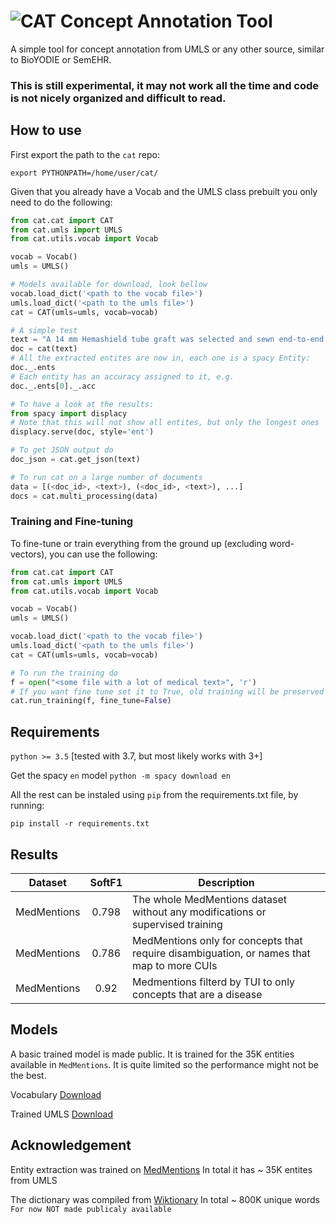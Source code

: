 # ![CAT](https://github.com/w-is-h/cat/blob/master/media/cat-logo.png "CAT") Concept Annotation Tool

A simple tool for concept annotation from UMLS or any other source, similar to BioYODIE or SemEHR.

### This is still experimental, it may not work all the time and code is not nicely organized and difficult to read.

## How to use
First export the path to the `cat` repo:

`export PYTHONPATH=/home/user/cat/`


Given that you already have a Vocab and the UMLS class prebuilt you only need to do the following:
```python
from cat.cat import CAT
from cat.umls import UMLS
from cat.utils.vocab import Vocab

vocab = Vocab()
umls = UMLS()

# Models available for download, look bellow
vocab.load_dict('<path to the vocab file>')
umls.load_dict('<path to the umls file>') 
cat = CAT(umls=umls, vocab=vocab)

# A simple test
text = "A 14 mm Hemashield tube graft was selected and sewn end-to-end fashion to the proximal aorta using a semi continuous 3-0 Prolene suture."
doc = cat(text)
# All the extracted entites are now in, each one is a spacy Entity:
doc._.ents
# Each entity has an accuracy assigned to it, e.g.
doc._.ents[0]._.acc

# To have a look at the results:
from spacy import displacy
# Note that this will not show all entites, but only the longest ones
displacy.serve(doc, style='ent')

# To get JSON output do
doc_json = cat.get_json(text)

# To run cat on a large number of documents
data = [(<doc_id>, <text>), (<doc_id>, <text>), ...]
docs = cat.multi_processing(data)
```

### Training and Fine-tuning

To fine-tune or train everything from the ground up (excluding word-vectors), you can use the following:
```python
from cat.cat import CAT
from cat.umls import UMLS
from cat.utils.vocab import Vocab

vocab = Vocab()
umls = UMLS()

vocab.load_dict('<path to the vocab file>')
umls.load_dict('<path to the umls file>')
cat = CAT(umls=umls, vocab=vocab)

# To run the training do
f = open("<some file with a lot of medical text>", 'r')
# If you want fine tune set it to True, old training will be preserved
cat.run_training(f, fine_tune=False)
```


## Requirements
`python >= 3.5` [tested with 3.7, but most likely works with 3+]

Get the spacy `en` model
`python -m spacy download en`

All the rest can be instaled using `pip` from the requirements.txt file, by running:

`pip install -r requirements.txt`


## Results

| Dataset | SoftF1 | Description |
| --- | :---: | --- |
| MedMentions | 0.798 | The whole MedMentions dataset without any modifications or supervised training |
| MedMentions | 0.786 | MedMentions only for concepts that require disambiguation, or names that map to more CUIs |
| MedMentions | 0.92 | Medmentions filterd by TUI to only concepts that are a disease |


## Models
A basic trained model is made public. It is trained for the 35K entities available in `MedMentions`. It is quite limited
so the performance might not be the best.

Vocabulary [Download](https://drive.google.com/file/d/1OJ6UTcm6JrJBN8Rx0Ykjg1uWuS17DPr3/view?usp=sharing)

Trained UMLS [Download](https://drive.google.com/file/d/1KPUdFFTTiD8Wp2xHr9QX-tTwnZ143twd/view?usp=sharing)



## Acknowledgement
Entity extraction was trained on [MedMentions](https://github.com/chanzuckerberg/MedMentions) In total it has ~ 35K entites from UMLS

The dictionary was compiled from [Wiktionary](https://en.wiktionary.org/wiki/Wiktionary:Main_Page) In total ~ 800K unique words `For now NOT made publicaly available`
